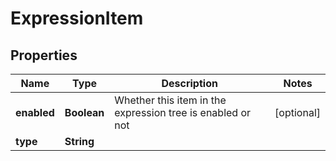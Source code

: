 # ExpressionItem

## Properties
Name | Type | Description | Notes
------------ | ------------- | ------------- | -------------
**enabled** | **Boolean** | Whether this item in the expression tree is enabled or not |  [optional]
**type** | **String** |  | 
